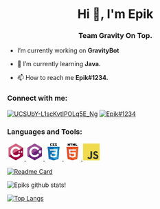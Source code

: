 <h1 align="center">Hi 👋, I'm Epik</h1>
<h3 align="center">Team Gravity On Top.</h3>

- I’m currently working on **GravityBot**

- 🌱 I’m currently learning **Java.**

- 📫 How to reach me **Epik#1234.**

<h3 align="left">Connect with me:</h3>
<p align="left">

<a href="https://youtube.com/channel/UCkrfA46q9XC50frb8XKg67A" target="blank"><img align="center" src="https://cdn.jsdelivr.net/npm/simple-icons@3.0.1/icons/youtube.svg" alt="UCSUbY-L1scKvtIPOLq5E_Ng" height="30" width="40" /></a>
<a href="https://discord.gg/JbHtskvczj" target="blank"><img align="center" src="https://cdn.jsdelivr.net/npm/simple-icons@3.0.1/icons/discord.svg" alt="Epik#1234" height="30" width="40" /></a>
</p>

<h3 align="left">Languages and Tools:</h3>
<p align="left"> <a href="https://www.w3schools.com/cpp/" target="_blank"> <img src="https://raw.githubusercontent.com/devicons/devicon/master/icons/cplusplus/cplusplus-original.svg" alt="cplusplus" width="40" height="40"/> </a> <a href="https://www.w3schools.com/cs/" target="_blank"> <img src="https://raw.githubusercontent.com/devicons/devicon/master/icons/csharp/csharp-original.svg" alt="csharp" width="40" height="40"/> </a> <a href="https://www.w3schools.com/css/" target="_blank"> <img src="https://raw.githubusercontent.com/devicons/devicon/master/icons/css3/css3-original-wordmark.svg" alt="css3" width="40" height="40"/> </a> <a href="https://www.w3.org/html/" target="_blank"> <img src="https://raw.githubusercontent.com/devicons/devicon/master/icons/html5/html5-original-wordmark.svg" alt="html5" width="40" height="40"/> </a> <a href="https://developer.mozilla.org/en-US/docs/Web/JavaScript" target="_blank"> <img src="https://raw.githubusercontent.com/devicons/devicon/master/icons/javascript/javascript-original.svg" alt="javascript" width="40" height="40"/> </a> </p>

[![Readme Card](https://github-readme-stats.vercel.app/api/pin/?username=Epik123&repo=Atomic-Anticheat&show_owner=true&theme=tokyonight)](https://github.com/Epik123/Atomic-Anticheat)

![Epiks github stats!](https://github-readme-stats.vercel.app/api?username=Epik123&show_icons=true&theme=tokyonight) 

[![Top Langs](https://github-readme-stats.vercel.app/api/top-langs/?username=Epik123&theme=tokyonight)](https://github.com/Epik123/github-readme-stats)



